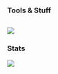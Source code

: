 ### Tools & Stuff
[![](https://skillicons.dev/icons?i=git,c,cpp,py,neovim,bash,linux,arch)](https://skillicons.dev)
---
### Stats
![](https://github-readme-stats.vercel.app/api?username=Mon4sm&count_private=false&show_icons=true&bg_color=252838&title_color=58a6ff&text_color=c9d1d9&icon_color=58a6ff&hide_border=true)
